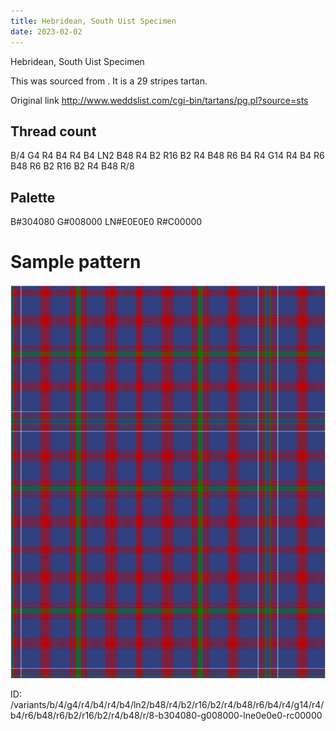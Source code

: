 ```yaml
---
title: Hebridean, South Uist Specimen
date: 2023-02-02
---
```

Hebridean, South Uist Specimen

This was sourced from <no value>.  It is a 29 stripes tartan.

Original link http://www.weddslist.com/cgi-bin/tartans/pg.pl?source=sts

## Thread count
B/4 G4 R4 B4 R4 B4 LN2 B48 R4 B2 R16 B2 R4 B48 R6 B4 R4 G14 R4 B4 R6 B48 R6 B2 R16 B2 R4 B48 R/8

## Palette
B#304080 G#008000 LN#E0E0E0 R#C00000

# Sample pattern

![Tartan detail](tartan.png "B/4 G4 R4 B4 R4 B4 LN2 B48 R4 B2 R16 B2 R4 B48 R6 B4 R4 G14 R4 B4 R6 B48 R6 B2 R16 B2 R4 B48 R/8 tartan")

ID: /variants/b/4/g4/r4/b4/r4/b4/ln2/b48/r4/b2/r16/b2/r4/b48/r6/b4/r4/g14/r4/b4/r6/b48/r6/b2/r16/b2/r4/b48/r/8-b304080-g008000-lne0e0e0-rc00000
